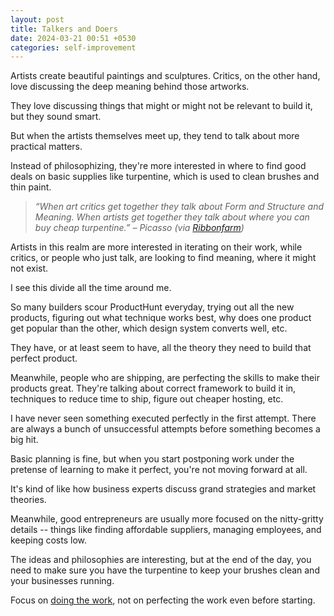 ```yaml
---
layout: post
title: Talkers and Doers
date: 2024-03-21 00:51 +0530
categories: self-improvement
---
```


Artists create beautiful paintings and sculptures. Critics, on the other hand, love discussing the deep meaning behind those artworks.

They love discussing things that might or might not be relevant to build it, but they sound smart.

But when the artists themselves meet up, they tend to talk about more practical matters.

Instead of philosophizing, they're more interested in where to find good deals on basic supplies like turpentine, which is used to clean brushes and thin paint.

> *“When art critics get together they talk about Form and Structure and Meaning. When artists get together they talk about where you can buy cheap turpentine.” – Picasso (via [Ribbonfarm](https://www.ribbonfarm.com/2010/03/18/the-turpentine-effect/))*

Artists in this realm are more interested in iterating on their work, while critics, or people who just talk, are looking to find meaning, where it might not exist.

I see this divide all the time around me.

So many builders scour ProductHunt everyday, trying out all the new products, figuring out what technique works best, why does one product get popular than the other, which design system converts well, etc.

They have, or at least seem to have, all the theory they need to build that perfect product.

Meanwhile, people who are shipping, are perfecting the skills to make their products great. They're talking about correct framework to build it in, techniques to reduce time to ship, figure out cheaper hosting, etc.

I have never seen something executed perfectly in the first attempt. There are always a bunch of unsuccessful attempts before something becomes a big hit.

Basic planning is fine, but when you start postponing work under the pretense of learning to make it perfect, you're not moving forward at all.

It's kind of like how business experts discuss grand strategies and market theories.

Meanwhile, good entrepreneurs are usually more focused on the nitty-gritty details -- things like finding affordable suppliers, managing employees, and keeping costs low.

The ideas and philosophies are interesting, but at the end of the day, you need to make sure you have the turpentine to keep your brushes clean and your businesses running.

Focus on [doing the work](/noun-vs-verb), not on perfecting the work even before starting.
